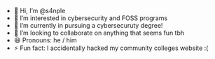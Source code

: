 - 👋 Hi, I’m @s4nple
- 👀 I’m interested in cybersecurity and FOSS programs
- 🌱 I’m currently in pursuing a cybersecuruty degree!
- 💞️ I’m looking to collaborate on anything that seems fun tbh
- 😄 Pronouns: he / him 
- ⚡ Fun fact: I accidentally hacked my community colleges website :(

<!---
s4nple/s4nple is a ✨ special ✨ repository because its `README.md` (this file) appears on your GitHub profile.
You can click the Preview link to take a look at your changes.
--->
